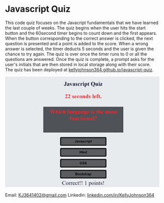 # Javascript Quiz

This code quiz focuses on the Javacript fundamentals that we have learned the last couple of weeks.  The quiz begins when the user hits the start button and the 60second timer begins to count down and the first appears.  When the button corresponding to the correct answer is clicked, the next question is presented and a point is added to the score.  When a wrong answer is selected, the timer deducts 5 seconds and the user is given the chance to try again.  The quiz is over once the timer runs to 0 or all the questions are answered.  Once the quiz is complete, a prompt asks for the user's initials that are then stored in local storage along with their score. The quiz has been deployed at [kellyjohnson364.github.io/javascript-quiz](https://kellyjohnson364.github.io/javascript-quiz).  

![Screenshot 1 of site](./assets/images/screenshot-1.png)

Email: KJ3641402@gmail.com
Linkedin: [linkedin.com/in/KellyJohnson364](https://www.linkedin.com/in/kelly-johnson-473227202)
